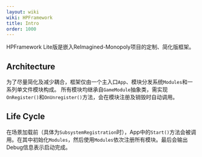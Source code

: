 ```yaml
---
layout: wiki
wiki: HPFramework
title: Intro
order: 1000
---
```


HPFramework Lite版是嵌入ReImagined-Monopoly项目的定制、简化版框架。

## Architecture

为了尽量简化及减少耦合，框架仅由一个主入口`App`、模块分发系统`Modules`和一系列单文件模块构成。
所有模块均继承自`GameModule`抽象类，需实现`OnRegister()`和`OnUnregister()`方法，会在模块注册及销毁时自动调用。

## Life Cycle

在场景加载前（具体为`SubsystemRegistration`时），App中的`Start()`方法会被调用。在其中初始化`Modules`，然后使用`Modules`依次注册所有模块。最后会输出Debug信息表示启动完成。
